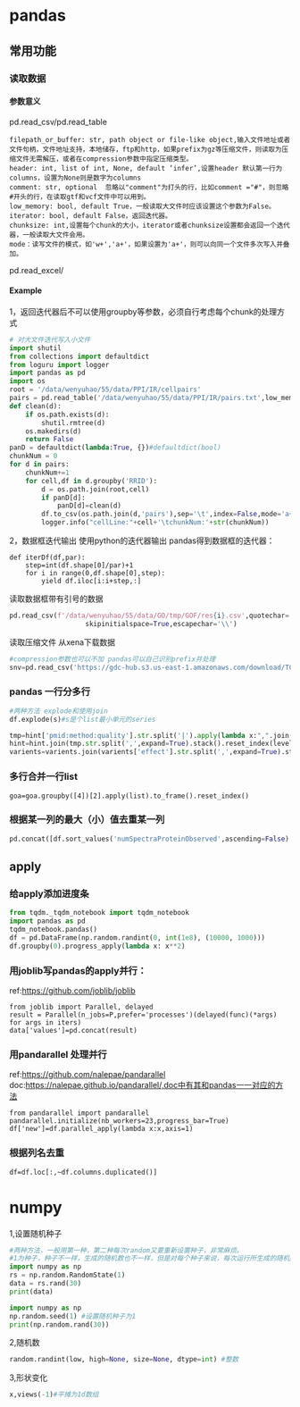 <!--
 * @Description: 
 * @version: 
 * @Author: wenyuhao
 * @Date: 2023-02-11 14:22:46
 * @LastEditors: wenyuhao
 * @LastEditTime: 2023-02-11 15:03:51
-->
# pandas

## 常用功能

### 读取数据
#### 参数意义
pd.read_csv/pd.read_table
```
filepath_or_buffer: str, path object or file-like object,输入文件地址或者文件句柄，文件地址支持，本地储存，ftp和http，如果prefix为gz等压缩文件，则读取为压缩文件无需解压，或者在compression参数中指定压缩类型。
header: int, list of int, None, default ‘infer’,设置header 默认第一行为columns，设置为None则是数字为columns
comment: str, optional  忽略以"comment"为打头的行，比如comment ="#"，则忽略#开头的行，在读取gtf和vcf文件中可以用到。
low_memory: bool, default True，一般读取大文件时应该设置这个参数为False。
iterator: bool, default False，返回迭代器。
chunksize: int,设置每个chunk的大小，iterator或者chunksize设置都会返回一个迭代器，一般读取大文件会用。
mode：读写文件的模式，如'w+','a+'，如果设置为'a+'，则可以向同一个文件多次写入并叠加。
```
pd.read_excel/

#### Example
1，返回迭代器后不可以使用groupby等参数，必须自行考虑每个chunk的处理方式
```python
# 对大文件迭代写入小文件
import shutil
from collections import defaultdict
from loguru import logger
import pandas as pd
import os
root = '/data/wenyuhao/55/data/PPI/IR/cellpairs'
pairs = pd.read_table('/data/wenyuhao/55/data/PPI/IR/pairs.txt',low_memory=False,chunksize=1000000)
def clean(d):
    if os.path.exists(d):
        shutil.rmtree(d)
    os.makedirs(d)
    return False
panD = defaultdict(lambda:True, {})#defaultdict(bool)
chunkNum = 0
for d in pairs:
    chunkNum+=1
    for cell,df in d.groupby('RRID'):
        d = os.path.join(root,cell)
        if panD[d]:
            panD[d]=clean(d)
        df.to_csv(os.path.join(d,'pairs'),sep='\t',index=False,mode='a+',header=False)
        logger.info("cellLine:"+cell+'\tchunkNum:'+str(chunkNum))
```

2，数据框迭代输出
使用python的迭代器输出
pandas得到数据框的迭代器：
```
def iterDf(df,par):
    step=int(df.shape[0]/par)+1
    for i in range(0,df.shape[0],step):
        yield df.iloc[i:i+step,:]
```

读取数据框带有引号的数据
```python
pd.read_csv(f'/data/wenyuhao/55/data/GO/tmp/GOF/res{i}.csv',quotechar='"',
                   skipinitialspace=True,escapechar='\\')
```
读取压缩文件
从xena下载数据
```python
#compression参数也可以不加 pandas可以自己识别prefix并处理
snv=pd.read_csv('https://gdc-hub.s3.us-east-1.amazonaws.com/download/TCGA-LUAD.mutect2_snv.tsv.gz',sep='\t',compression='gzip')
```

### pandas 一行分多行
```python
#两种方法 explode和使用join
df.explode(s)#s是个list最小单元的series

tmp=hint['pmid:method:quality'].str.split('|').apply(lambda x:",".join([i.split(':')[1] for i in x]))
hint=hint.join(tmp.str.split(',',expand=True).stack().reset_index(level=1, drop=True).rename('psi-mi'))
varients=varients.join(varients['effect'].str.split(',',expand=True).stack().reset_index(level=1, drop=True). rename('Effect'))
```

### 多行合并一行list
```goa=goa.groupby([4])[2].apply(list).to_frame().reset_index()```

### 根据某一列的最大（小）值去重某一列
```python
pd.concat([df.sort_values('numSpectraProteinObserved',ascending=False).iloc[:1,:] for k,df in d31.groupby('geneSymbol')])
```

## apply
### 给apply添加进度条
```python
from tqdm._tqdm_notebook import tqdm_notebook
import pandas as pd
tqdm_notebook.pandas()
df = pd.DataFrame(np.random.randint(0, int(1e8), (10000, 1000)))
df.groupby(0).progress_apply(lambda x: x**2)
```

### 用joblib写pandas的apply并行：
ref:https://github.com/joblib/joblib
```
from joblib import Parallel, delayed
result = Parallel(n_jobs=P,prefer='processes')(delayed(func)(*args) for args in iters)
data['values']=pd.concat(result)
```

### 用pandarallel 处理并行
ref:https://github.com/nalepae/pandarallel
doc:https://nalepae.github.io/pandarallel/,doc中有其和pandas一一对应的方法
```
from pandarallel import pandarallel
pandarallel.initialize(nb_workers=23,progress_bar=True)
df['new']=df.parallel_apply(lambda x:x,axis=1)
```

### 根据列名去重
```df=df.loc[:,~df.columns.duplicated()]```


# numpy
1,设置随机种子
```python
#两种方法，一般用第一种，第二种每次random又要重新设置种子，非常麻烦。
#1为种子，种子不一样，生成的随机数也不一样，但是对每个种子来说，每次运行所生成的随机数是相同的
import numpy as np
rs = np.random.RandomState(1)  
data = rs.rand(30)
print(data)

import numpy as np
np.random.seed(1) #设置随机种子为1
print(np.random.rand(30))
```
2,随机数
```python
random.randint(low, high=None, size=None, dtype=int) #整数

```

3,形状变化
```python
x,views(-1)#平摊为1d数组
```
